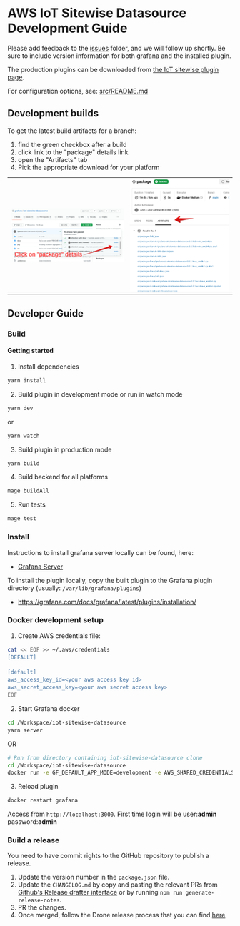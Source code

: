 # AWS IoT Sitewise Datasource Development Guide

Please add feedback to the [issues](https://github.com/grafana/iot-sitewise-datasource/issues) folder, and we will follow up shortly. Be sure to include version information for both grafana and the installed plugin.

The production plugins can be downloaded from [the IoT sitewise plugin page](https://grafana.com/grafana/plugins/grafana-iot-sitewise-datasource/installation).

For configuration options, see: [src/README.md](src/README.md)

## Development builds

To get the latest build artifacts for a branch:

1. find the green checkbox after a build
2. click link to the "package" details link
3. open the "Artifacts" tab
4. Pick the appropriate download for your platform

<table>
  <tr>
    <td><img src="https://raw.githubusercontent.com/grafana/iot-sitewise-datasource/main/docs/package.png" /></td>
    <td><img src="https://raw.githubusercontent.com/grafana/iot-sitewise-datasource/main/docs/artifacts.png" /></td>
  </tr>
</table>

## Developer Guide

### Build

#### Getting started

1. Install dependencies

```BASH
yarn install
```

2. Build plugin in development mode or run in watch mode

```BASH
yarn dev
```

or

```BASH
yarn watch
```

3. Build plugin in production mode

```BASH
yarn build
```

4. Build backend for all platforms

```BASH
mage buildAll
```

5. Run tests

```BASH
mage test
```

### Install

Instructions to install grafana server locally can be found, here:

- [Grafana Server](https://grafana.com/docs/grafana/latest/installation/)

To install the plugin locally, copy the built plugin to the Grafana plugin directory (usually: `/var/lib/grafana/plugins`)

- https://grafana.com/docs/grafana/latest/plugins/installation/

### Docker development setup

1. Create AWS credentials file:

```BASH
cat << EOF >> ~/.aws/credentials
[DEFAULT]

[default]
aws_access_key_id=<your aws access key id>
aws_secret_access_key=<your aws secret access key>
EOF
```

2. Start Grafana docker
```BASH
cd /Workspace/iot-sitewise-datasource
yarn server
```

OR

```BASH
# Run from directory containing iot-sitewise-datasource clone
cd /Workspace/iot-sitewise-datasource
docker run -e GF_DEFAULT_APP_MODE=development -e AWS_SHARED_CREDENTIALS_FILE="/Users/grafana/.aws/credentials" -d -p 3000:3000 -v ~/.aws/:/Users/grafana/.aws/ -v "$(pwd)"/dist:/var/lib/grafana/plugins --name=grafana grafana/grafana:latest
```

3. Reload plugin

```BASH
docker restart grafana
```

Access from `http://localhost:3000`.
First time login will be user:**admin** password:**admin**



### Build a release
You need to have commit rights to the GitHub repository to publish a release.

1. Update the version number in the `package.json` file.
2. Update the `CHANGELOG.md` by copy and pasting the relevant PRs from [Github's Release drafter interface](https://github.com/grafana/iot-sitewise-datasource/releases/new) or by running `npm run generate-release-notes`.
3. PR the changes.
4. Once merged, follow the Drone release process that you can find [here](https://github.com/grafana/integrations-team/wiki/Plugin-Release-Process#drone-release-process)
